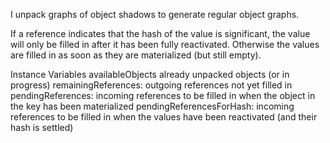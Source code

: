 I unpack graphs of object shadows to generate regular object graphs.

If a reference indicates that the hash of the value is significant, the value will only be filled in after it has been fully reactivated. Otherwise the values are filled in as soon as they are materialized (but still empty).

Instance Variables
	availableObjects		<IdentityDictionary> already unpacked objects (or in progress)
	remainingReferences:	<IdentityDictionary> outgoing references not yet filled in
	pendingReferences:	<IdentityDictionary> incoming references to be filled in when the object in the key has been materialized
	pendingReferencesForHash: <IdentityDictionary> incoming references to be filled in when the values have been reactivated (and their hash is settled)